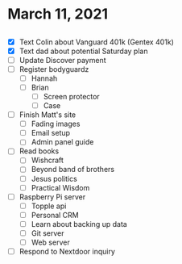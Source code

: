 # March 11, 2021

## 

- [x] Text Colin about Vanguard 401k (Gentex 401k)
- [x] Text dad about potential Saturday plan
- [ ] Update Discover payment
- [ ] Register bodyguardz
  - [ ] Hannah
  - [ ] Brian
    - [ ] Screen protector
    - [ ] Case
- [ ] Finish Matt's site
  - [ ] Fading images
  - [ ] Email setup
  - [ ] Admin panel guide
- [ ] Read books
  - [ ] Wishcraft
  - [ ] Beyond band of brothers
  - [ ] Jesus politics
  - [ ] Practical Wisdom
- [ ] Raspberry Pi server
  - [ ] Topple api
  - [ ] Personal CRM
  - [ ] Learn about backing up data
  - [ ] Git server
  - [ ] Web server
- [ ] Respond to Nextdoor inquiry
